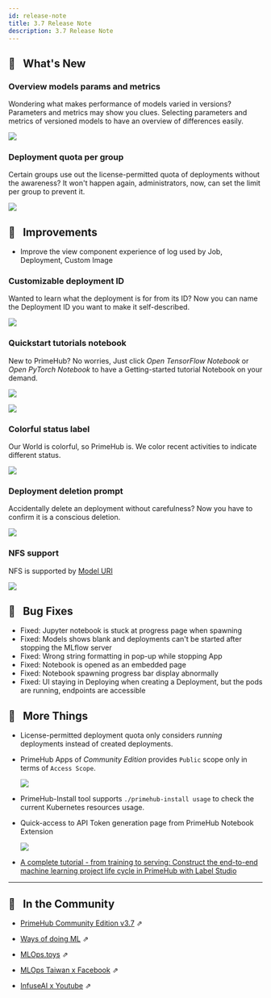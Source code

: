 ```yaml
---
id: release-note
title: 3.7 Release Note
description: 3.7 Release Note
---
```


## 🌟 &NonBreakingSpace; What's New

### Overview models params and metrics

  Wondering what makes performance of models varied in versions? Parameters and metrics may show you clues. Selecting parameters and metrics of versioned models to have an overview of differences easily.

  ![](assets/model-metrics-paras.gif)

### Deployment quota per group

  Certain groups use out the license-permitted quota of deployments without the awareness? It won't happen again, administrators, now, can set the limit per group to prevent it.

  ![](assets/release-maximum-deploy.png)

## 🚀 &NonBreakingSpace; Improvements

+ Improve the view component experience of log used by Job, Deployment, Custom Image

### Customizable deployment ID

  Wanted to learn what the deployment is for from its ID? Now you can name the Deployment ID you want to make it self-described.

  ![](assets/release-note-edit-deployment-id.gif)

### Quickstart tutorials notebook

  New to PrimeHub? No worries, Just click *Open TensorFlow Notebook* or *Open PyTorch Notebook* to have a Getting-started tutorial Notebook on your demand.
  
  ![](assets/quick-launch-tf.gif)

  ![](assets/release-note-tf-notebook.png)


### Colorful status label

  Our World is colorful, so PrimeHub is. We color recent activities to indicate different status.
  
  ![](assets/release-note-color-indicators.png)

### Deployment deletion prompt

  Accidentally delete an deployment without carefulness? Now you have to confirm it is a conscious deletion.
  
  ![](assets/deployment_deletion_confirmation.gif)

### NFS support

  NFS is supported by [Model URI](model-deployment-model-uri)

  ![](assets/release-note-nfs-support.png)

## 🧰 &NonBreakingSpace; Bug Fixes

- Fixed: Jupyter notebook is stuck at progress page when spawning
- Fixed: Models shows blank and deployments can't be started after stopping the MLflow server
- Fixed: Wrong string formatting in pop-up while stopping App
- Fixed: Notebook is opened as an embedded page
- Fixed: Notebook spawning progress bar display abnormally
- Fixed: UI staying in Deploying when creating a Deployment, but the pods are running, endpoints are accessible


## 💫 &NonBreakingSpace; More Things

+ License-permitted deployment quota only considers *running* deployments instead of created deployments.

+ PrimeHub Apps of *Community Edition* provides `Public` scope only in terms of `Access Scope`.
  
  ![](assets/release-note-ce-app-public-only.png)
  
+ PrimeHub-Install tool supports `./primehub-install usage` to check the current Kubernetes resources usage.

+ Quick-access to API Token generation page from PrimeHub Notebook Extension

  ![](assets/release-note-api-token-quick-access.png)


+ [A complete tutorial - from training to serving: Construct the end-to-end machine learning project life cycle in PrimeHub with Label Studio](primehub-app-tutorial-end-to-end)


---

## 🎪 &NonBreakingSpace; In the Community


+ [PrimeHub Community Edition v3.7](https://github.com/InfuseAI/primehub/releases) &neArr;

+ [Ways of doing ML](https://waysof.ml) &neArr;

+ [MLOps.toys](https://mlops.toys/) &neArr;

+ [MLOps Taiwan x Facebook](https://www.facebook.com/groups/mlopstw/) &neArr;

+ [InfuseAI x Youtube](https://www.youtube.com/channel/UCbbRUfqKPWfZxZY62Pian-g) &neArr;
